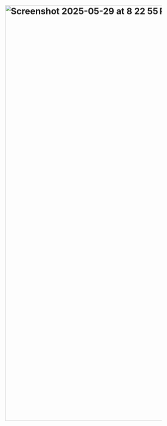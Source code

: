 # <img width="1336" alt="Screenshot 2025-05-29 at 8 22 55 PM" src="https://github.com/user-attachments/assets/d2f95393-90c7-4fad-9161-d92a99c8cfbe" />
